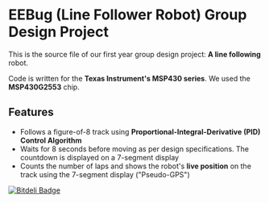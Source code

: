 EEBug (Line Follower Robot)  Group Design Project
=================================================

This is the source file of our first year group design project: **A line following** robot.

Code is written for the **Texas Instrument's MSP430 series**. We used the **MSP430G2553** chip.

Features
--------
- Follows a figure-of-8 track using **Proportional-Integral-Derivative (PID) Control Algorithm**
- Waits for 8 seconds before moving as per design specifications. The countdown is displayed on a 7-segment display
- Counts the number of laps and shows the robot's **live position** on the track using the 7-segment display ("Pseudo-GPS")


[![Bitdeli Badge](https://d2weczhvl823v0.cloudfront.net/jianyuan/EEBug-GDP/trend.png)](https://bitdeli.com/free "Bitdeli Badge")

